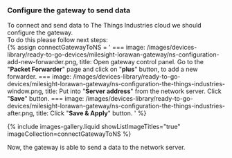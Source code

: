 ### Configure the gateway to send data

To connect and send data to The Things Industries cloud we should configure the gateway.  
To do this please follow next steps:  
{% assign connectGatewayToNS = '
    ===
        image: /images/devices-library/ready-to-go-devices/milesight-lorawan-gateway/ns-configuration-add-new-forwarder.png,
        title: Open gateway control panel. Go to the "**Packet Forwarder**" page and click on "**plus**" button, to add a new forwarder.
    ===
        image: /images/devices-library/ready-to-go-devices/milesight-lorawan-gateway/ns-configuration-the-things-industries-window.png,
        title: Put into "**Server address**" from the network server. Click "**Save**" button.
    ===
        image: /images/devices-library/ready-to-go-devices/milesight-lorawan-gateway/ns-configuration-the-things-industries-after.png,
        title: Click "**Save & Apply**" button.
'
%}

{% include images-gallery.liquid showListImageTitles="true" imageCollection=connectGatewayToNS %}

Now, the gateway is able to send a data to the network server.